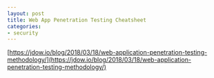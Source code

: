 ```yaml
---
layout: post
title: Web App Penetration Testing Cheatsheet 
categories:
- security
---
```


[https://jdow.io/blog/2018/03/18/web-application-penetration-testing-methodology/](https://jdow.io/blog/2018/03/18/web-application-penetration-testing-methodology/)
